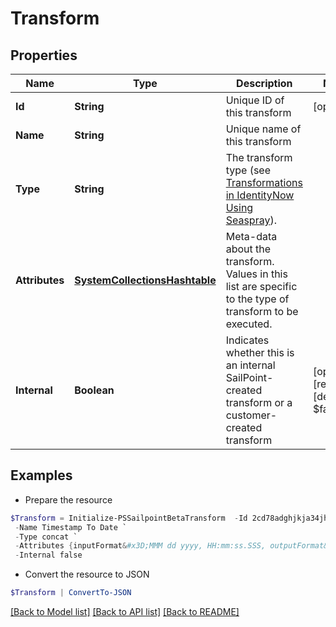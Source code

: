 # Transform
## Properties

Name | Type | Description | Notes
------------ | ------------- | ------------- | -------------
**Id** | **String** | Unique ID of this transform | [optional] 
**Name** | **String** | Unique name of this transform | 
**Type** | **String** | The transform type (see [Transformations in IdentityNow Using Seaspray](https://community.sailpoint.com/docs/DOC-4629)). | 
**Attributes** | [**SystemCollectionsHashtable**](.md) | Meta-data about the transform. Values in this list are specific to the type of transform to be executed. | 
**Internal** | **Boolean** | Indicates whether this is an internal SailPoint-created transform or a customer-created transform | [optional] [readonly] [default to $false]

## Examples

- Prepare the resource
```powershell
$Transform = Initialize-PSSailpointBetaTransform  -Id 2cd78adghjkja34jh2b1hkjhasuecd `
 -Name Timestamp To Date `
 -Type concat `
 -Attributes {inputFormat&#x3D;MMM dd yyyy, HH:mm:ss.SSS, outputFormat&#x3D;yyyy/dd/MM} `
 -Internal false
```

- Convert the resource to JSON
```powershell
$Transform | ConvertTo-JSON
```

[[Back to Model list]](../README.md#documentation-for-models) [[Back to API list]](../README.md#documentation-for-api-endpoints) [[Back to README]](../README.md)

